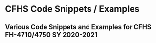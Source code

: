 # CFHS Code Snippets / Examples

## Various Code Snippets and Examples for CFHS FH-4710/4750 SY 2020-2021
